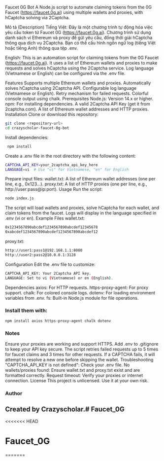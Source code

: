 Faucet 0G Bot
A Node.js script to automate claiming tokens from the 0G Faucet (https://faucet.0g.ai) using multiple wallets and proxies, with hCaptcha solving via 2Captcha.

Mô tả (Description)
Tiếng Việt: Đây là một chương trình tự động hóa việc yêu cầu token từ Faucet 0G (https://faucet.0g.ai). Chương trình sử dụng danh sách ví Ethereum và proxy để gửi yêu cầu, đồng thời giải hCaptcha thông qua dịch vụ 2Captcha. Bạn có thể cấu hình ngôn ngữ log (tiếng Việt hoặc tiếng Anh) thông qua tệp .env.

English: This is an automation script for claiming tokens from the 0G Faucet (https://faucet.0g.ai). It uses a list of Ethereum wallets and proxies to make requests and solves hCaptcha using the 2Captcha service. Log language (Vietnamese or English) can be configured via the .env file.

Features
Supports multiple Ethereum wallets and proxies.
Automatically solves hCaptcha using 2Captcha API.
Configurable log language (Vietnamese or English).
Retry mechanism for failed requests.
Colorful console output using chalk.
Prerequisites
Node.js: Version 14.x or higher.
npm: For installing dependencies.
A valid 2Captcha API Key (get it from 2captcha.com).
A list of Ethereum wallet addresses and HTTP proxies.
Installation
Clone or download this repository:
```bash
git clone <repository-url>
cd crazyscholar-faucet-0g-bot
```
Install dependencies:  
```bash
 npm install
 ```
Create a .env file in the root directory with the following content:
```bash
CAPTCHA_API_KEY=your_2captcha_api_key_here
LANGUAGE=vi  # Use "vi" for Vietnamese, "en" for English
``` 
Prepare input files:
wallet.txt: A list of Ethereum wallet addresses (one per line, e.g., 0x123...).
proxy.txt: A list of HTTP proxies (one per line, e.g., http://user:pass@ip:port).
Usage
Run the script:
```bash
node index.js
```
The script will load wallets and proxies, solve hCaptcha for each wallet, and claim tokens from the faucet.
Logs will display in the language specified in .env (vi or en).
Example Files
wallet.txt:
```bash
0x1234567890abcdef1234567890abcdef12345678
0xabcdef1234567890abcdef1234567890abcdef12
```
proxy.txt:
```bash
http://user1:pass1@192.168.1.1:8080
http://user2:pass2@10.0.0.1:3128
```
Configuration
Edit the .env file to customize:
```bash
CAPTCHA_API_KEY: Your 2Captcha API key.
LANGUAGE: Set to vi (Vietnamese) or en (English).
```
Dependencies
axios: For HTTP requests.
https-proxy-agent: For proxy support.
chalk: For colored console logs.
dotenv: For loading environment variables from .env.
fs: Built-in Node.js module for file operations.
### Install them with:
```bassh
npm install axios https-proxy-agent chalk dotenv
```
### Notes
Ensure your proxies are working and support HTTPS.
Add .env to .gitignore to keep your API key secure.
The script retries failed requests up to 5 times for faucet claims and 3 times for other requests.
If a CAPTCHA fails, it will attempt to resolve a new one before skipping the wallet.
Troubleshooting
"CAPTCHA_API_KEY is not defined": Check your .env file.
No wallets/proxies found: Ensure wallet.txt and proxy.txt exist and are formatted correctly.
Request timeout: Verify your proxies or internet connection.
License
This project is unlicensed. Use it at your own risk.

### Author
## Created by Crazyscholar.# Faucet_0G
<<<<<<< HEAD
# Faucet_0G
=======

